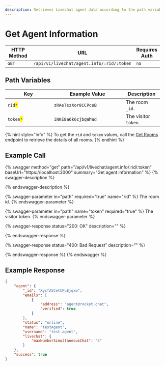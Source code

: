 ```yaml
---
description: Retrieves Livechat agent data according to the path variables.
---
```


# Get Agent Information

<table><thead><tr><th width="163">HTTP Method</th><th width="250">URL</th><th>Requires Auth</th></tr></thead><tbody><tr><td><code>GET</code></td><td><code>/api/v1/livechat/agent.info/:rid/:token</code></td><td><code>no</code></td></tr></tbody></table>

## Path Variables

<table><thead><tr><th width="135">Key</th><th width="218">Example Value</th><th>Description</th></tr></thead><tbody><tr><td><code>rid</code><mark style="color:red;"><code>*</code></mark></td><td><code>zRAeTszXor8CCPceB</code></td><td>The room <code>_id</code>.</td></tr><tr><td><code>token</code><mark style="color:red;"><code>*</code></mark></td><td><code>iNKE8a6k6cjbqWhWd</code></td><td>The visitor <code>token</code>.</td></tr></tbody></table>

{% hint style="info" %}
To get the `rid` and `token` values, call the [Get Rooms](https://developer.rocket.chat/reference/api/rest-api/endpoints/omnichannel/livechat-endpoints/livechat-room/get-rooms) endpoint to retrieve the details of all rooms.
{% endhint %}

## Example Call

{% swagger method="get" path="/api/v1/livechat/agent.info/:rid/:token" baseUrl="https://localhost:3000" summary="Get agent information" %}
{% swagger-description %}

{% endswagger-description %}

{% swagger-parameter in="path" required="true" name="rid" %}
The room id.
{% endswagger-parameter %}

{% swagger-parameter in="path" name="token" required="true" %}
The visitor token.
{% endswagger-parameter %}

{% swagger-response status="200: OK" description="" %}

{% endswagger-response %}

{% swagger-response status="400: Bad Request" description="" %}

{% endswagger-response %}
{% endswagger %}

## Example Response

```json
{
    "agent": {
        "_id": "XycfA5CetCPuEjqxw",
        "emails": [
            {
                "address": "agent@rocket.chat",
                "verified": true
            }
        ],
        "status": "online",
        "name": "testAgent",
        "username": "test.agent",
        "livechat": {
            "maxNumberSimultaneousChat": "5"
        }
    },
    "success": true
}
```
